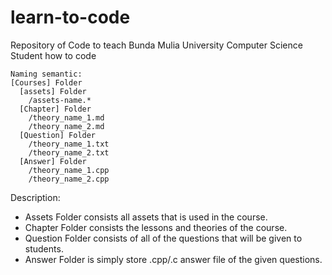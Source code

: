 # learn-to-code
Repository of Code to teach Bunda Mulia University Computer Science Student how to code

```
Naming semantic:
[Courses] Folder
  [assets] Folder
    /assets-name.*
  [Chapter] Folder
    /theory_name_1.md
    /theory_name_2.md
  [Question] Folder
    /theory_name_1.txt
    /theory_name_2.txt
  [Answer] Folder
    /theory_name_1.cpp
    /theory_name_2.cpp   
```

Description:
- Assets Folder consists all assets that is used in the course.
- Chapter Folder consists the lessons and theories of the course.
- Question Folder consists of all of the questions that will be given to students.
- Answer Folder is simply store .cpp/.c answer file of the given questions.
